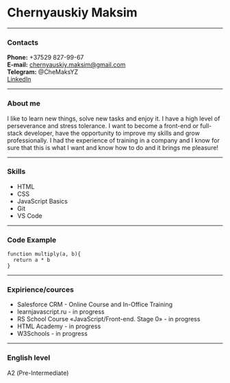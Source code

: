 # Chernyauskiy Maksim  
--- 
### Contacts   
**Phone:** +37529 827-99-67  
**E-mail:** chernyauskiy.maksim@gmail.com  
**Telegram:** @CheMaksYZ  
[LinkedIn](https://www.linkedin.com/in/maksim-chernyauskiy-0220a2167/)  

---  
### About me  
I like to learn new things, solve new tasks and enjoy it. I have a high level of perseverance and stress tolerance.
I want to become a front-end or full-stack developer, have the opportunity to improve my skills and grow professionally.
I had the experience of training in a company and I know for sure that this is what I want and know how to do and it brings me pleasure!  

---
### Skills
* HTML
* CSS
* JavaScript Basics
* Git
* VS Code

---  
### Code Example  
    function multiply(a, b){
      return a * b
    }  

---  
### Expirience/cources  
* Salesforce CRM - Online Course and In-Office Training
* learnjavascript.ru - in progress
* RS School Course «JavaScript/Front-end. Stage 0» - in progress
* HTML Academy - in progress
* W3Schools - in progress  

---  
### English level  
А2 (Pre-Intermediate)
